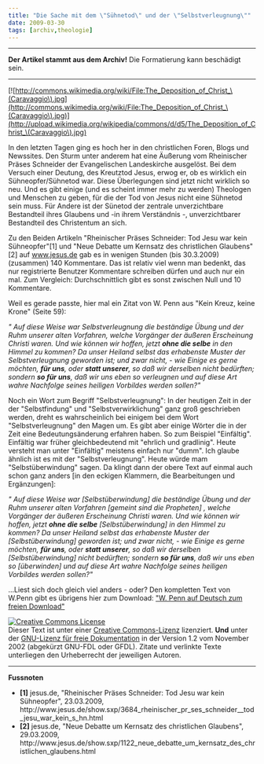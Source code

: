 ```yaml
---
title: "Die Sache mit dem \"Sühnetod\" und der \"Selbstverleugnung\""
date: 2009-03-30
tags: [archiv,theologie]
---
```

<hr><b>Der Artikel stammt aus dem Archiv!</b> Die Formatierung kann beschädigt sein.<hr>


[![http://commons.wikimedia.org/wiki/File:The_Deposition_of_Christ_\(Caravaggio\).jpg](http://commons.wikimedia.org/wiki/File:The_Deposition_of_Christ_\(Caravaggio\).jpg)](http://upload.wikimedia.org/wikipedia/commons/d/d5/The_Deposition_of_Christ_\(Caravaggio\).jpg)

In den letzten Tagen ging es hoch her in den christlichen Foren, Blogs und Newssites. Den Sturm unter anderem hat eine Äußerung vom Rheinischer Präses Schneider der Evangelischen Landeskirche ausgelöst. Bei dem Versuch einer Deutung, des Kreutztod Jesus, erwog er, ob es wirklich ein  Sühneopfer/Sühnetod war. Diese Überlegungen sind jetzt nicht wirklich so neu. Und es gibt einige (und es scheint immer mehr zu werden) Theologen und Menschen zu geben, für die der Tod von Jesus nicht eine Sühnetod sein muss. Für Andere ist der Sünetod der zentrale unverzichtbare Bestandteil ihres Glaubens und  -in ihrem Verständnis -, unverzichtbarer Bestandteil des Christentum an sich.

<!--break-->

Zu den Beiden Artikeln "Rheinischer Präses Schneider: Tod Jesu war kein Sühneopfer"[1] und "Neue Debatte um Kernsatz des christlichen Glaubens"[2] auf www.jesus.de gab es in wenigen Stunden (bis 30.3.2009) (zusammen) 140 Kommentare. Das ist relativ viel wenn man bedenkt, das nur registrierte Benutzer Kommentare schreiben dürfen und auch nur ein mal. Zum Vergleich: Durchschnittlich gibt es sonst zwischen Null und 10 Kommentare.


Weil es gerade passte, hier mal ein Zitat von W. Penn aus "Kein Kreuz, keine Krone" (Seite 59):


<i>" Auf diese Weise war Selbstverleugnung die beständige Übung und der Ruhm unserer alten Vorfahren, welche Vorgänger der äußeren Erscheinung Christi waren. Und wie können wir hoffen, jetzt <b>ohne die selbe</b> in den Himmel zu kommen? Da unser Heiland selbst das erhabenste Muster der Selbstverleugnung geworden ist; und zwar nicht, - wie Einige es gerne möchten, <b>für uns</b>, oder <b>statt unserer</b>, so daß wir derselben nicht bedürften; sondern <b>so für uns</b>, daß wir uns eben so verleugnen und auf diese Art wahre Nachfolge seines heiligen Vorbildes werden sollen?"</i>


Noch ein Wort zum Begriff "Selbstverleugnung": In der heutigen Zeit in der der "Selbstfindung" und "Selbstverwirklichung" ganz groß geschrieben werden, dreht es wahrscheinlich bei einigem bei dem Wort "Selbstverleugnung" den Magen um. Es gibt aber einige Wörter die in der Zeit eine Bedeutungsänderung erfahren haben. So zum Beispiel "Einfältig". Einfältig war früher gleichbedeutend mit "ehrlich und gradlinig". Heute versteht man unter "Einfältig" meistens einfach nur "dumm". Ich glaube ähnlich ist es mit der "Selbstverleugnung". Heute würde mam "Selbstüberwindung" sagen. Da klingt dann der obere Text auf einmal auch schon ganz anders [in den eckigen Klammern, die Bearbeitungen und Ergänzungen]:


<i>" Auf diese Weise war [Selbstüberwindung] die beständige Übung und der Ruhm unserer alten Vorfahren [gemeint sind die Propheten] , welche Vorgänger der äußeren Erscheinung Christi waren. Und wie können wir hoffen, jetzt <b>ohne die selbe</b> [Selbstüberwindung] in den Himmel zu kommen? Da unser Heiland selbst das erhabenste Muster der [Selbstüberwindung] geworden ist; und zwar nicht, - wie Einige es gerne möchten, <b>für uns</b>, oder <b>statt unserer</b>, so daß wir derselben [Selbstüberwindung] nicht bedürften; sondern <b>so für uns</b>, daß wir uns eben so [überwinden] und auf diese Art wahre Nachfolge seines heiligen Vorbildes werden sollen?"</i>


...Liest sich doch gleich viel anders - oder? Den kompletten Text von W.Penn gibt es übrigens hier zum Download:
<a href="http://www.the-independent-friend.de/?q=node/453">"W. Penn auf Deutsch zum freien Download"</a>


<a rel="license" href="http://creativecommons.org/licenses/by-sa/3.0/de/"><img alt="Creative Commons License" style="border-width:0" src="http://i.creativecommons.org/l/by-sa/3.0/de/88x31.png" /></a><br />Dieser <span xmlns:dc="http://purl.org/dc/elements/1.1/" href="http://purl.org/dc/dcmitype/Text" rel="dc:type">Text</span> ist unter einer <a rel="license" href="http://creativecommons.org/licenses/by-sa/3.0/de/">Creative Commons-Lizenz</a> lizenziert. <b>Und</b> unter der <a href="http://de.wikipedia.org/wiki/GFDL">GNU-Lizenz für freie Dokumentation</a> in der Version 1.2 vom November 2002 (abgekürzt GNU-FDL oder GFDL). Zitate und verlinkte Texte unterliegen den Urheberrecht der jeweiligen Autoren.

<hr>
<b>Fussnoten</b>
<ul>
<li> <b>[1]</b> jesus.de, "Rheinischer Präses Schneider: Tod Jesu war kein Sühneopfer", 23.03.2009, http://www.jesus.de/show.sxp/3684_rheinischer_pr_ses_schneider__tod_jesu_war_kein_s_hn.html </li>
<li> <b>[2]</b> jesus.de, "Neue Debatte um Kernsatz des christlichen Glaubens", 29.03.2009, http://www.jesus.de/show.sxp/1122_neue_debatte_um_kernsatz_des_christlichen_glaubens.html </li>
</ul>

